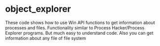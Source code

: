 # object_explorer
These code shows how to use Win API functions to get information about processes and files. Functionality similar to Process Hacker/Process Explorer programs. But much easy to understand code. Also you can get information about any file of file system
